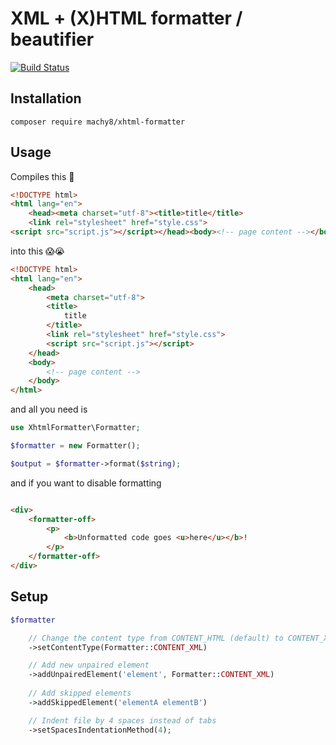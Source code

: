 # XML + (X)HTML formatter / beautifier

[![Build Status](https://travis-ci.org/Machy8/xhtml-formatter.svg?branch=0.1)](https://travis-ci.org/Machy8/xhtml-formatter)

## Installation
````
composer require machy8/xhtml-formatter
````

## Usage
Compiles this 💩
````HTML
<!DOCTYPE html>
<html lang="en">
    <head><meta charset="utf-8"><title>title</title>
    <link rel="stylesheet" href="style.css">
<script src="script.js"></script></head><body><!-- page content --></body></html>
````

into this 😱😭
````HTML
<!DOCTYPE html>
<html lang="en">
	<head>
		<meta charset="utf-8">
		<title>
			title
		</title>
		<link rel="stylesheet" href="style.css">
		<script src="script.js"></script>
	</head>
	<body>
		<!-- page content -->
	</body>
</html>
````

and all you need is
````PHP
use XhtmlFormatter\Formatter;

$formatter = new Formatter();

$output = $formatter->format($string);
````

and if you want to disable formatting
````HTML

<div>
	<formatter-off>
		<p>
			<b>Unformatted code goes <u>here</u></b>!
		</p>
	</formatter-off>
</div>

````

## Setup

````PHP
$formatter

	// Change the content type from CONTENT_HTML (default) to CONTENT_XML or CONTENT_XHTML
	->setContentType(Formatter::CONTENT_XML)

	// Add new unpaired element
	->addUnpairedElement('element', Formatter::CONTENT_XML)
	
	// Add skipped elements
	->addSkippedElement('elementA elementB')

	// Indent file by 4 spaces instead of tabs
	->setSpacesIndentationMethod(4);

````
